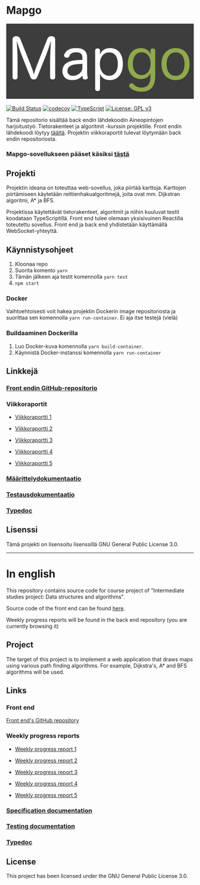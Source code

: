 # Mapgo

![Mapgo logo](doc/mapgo_logo.png)


[![Build Status](https://travis-ci.org/alehuo/mapgo-backend.svg?branch=master)](https://travis-ci.org/alehuo/mapgo-backend)
[![codecov](https://codecov.io/gh/alehuo/mapgo-backend/branch/master/graph/badge.svg)](https://codecov.io/gh/alehuo/mapgo-backend)
[![TypeScript](https://badges.frapsoft.com/typescript/code/typescript.svg?v=101)](https://github.com/ellerbrock/typescript-badges/)
[![License: GPL v3](https://img.shields.io/badge/License-GPL%20v3-blue.svg)](https://www.gnu.org/licenses/gpl-3.0)

Tämä repositorio sisältää back endin lähdekoodin Aineopintojen harjoitustyö: Tietorakenteet ja algoritmit -kurssin projektille. Front endin lähdekoodi löytyy [täältä](https://github.com/alehuo/mapgo-frontend). 
Projektin viikkoraportit tulevat löytymään back endin repositoriosta.

### Mapgo-sovellukseen pääset käsiksi [tästä](http://mapgo-front.herokuapp.com/)

## Projekti

Projektin ideana on toteuttaa web-sovellus, joka piirtää karttoja. Karttojen piirtämiseen käytetään reittienhakualgoritmejä, joita ovat mm. Dijkstran algoritmi, A* ja BFS.

Projektissa käytettävät tietorakenteet, algoritmit ja niihin kuuluvat testit koodataan TypeScriptillä. Front end tulee olemaan yksisivuinen Reactilla toteutettu sovellus. Front end ja back end yhdistetään käyttämällä WebSocket-yhteyttä.

## Käynnistysohjeet

1. Kloonaa repo
2. Suorita komento ```yarn```
3. Tämän jälkeen aja testit komennolla ```yarn test```
4. ```npm start```

### Docker

Vaihtoehtoisesti voit hakea projektin Dockerin image repositoriosta ja suorittaa sen komennolla ```yarn run-container```. Ei aja itse testejä (vielä)

### Buildaaminen Dockerilla

1. Luo Docker-kuva komennolla ```yarn build-container```.
2. Käynnistä Docker-instanssi komennolla ```yarn run-container```

## Linkkejä

### [Front endin GitHub-repositorio](https://github.com/alehuo/mapgo-frontend)

### Viikkoraportit

- [Viikkoraportti 1](https://github.com/alehuo/mapgo-backend/blob/master/doc/Viikkoraportti1.md)

- [Viikkoraportti 2](https://github.com/alehuo/mapgo-backend/blob/master/doc/Viikkoraportti2.md)

- [Viikkoraportti 3](https://github.com/alehuo/mapgo-backend/blob/master/doc/Viikkoraportti3.md)

- [Viikkoraportti 4](https://github.com/alehuo/mapgo-backend/blob/master/doc/Viikkoraportti4.md)

- [Viikkoraportti 5](https://github.com/alehuo/mapgo-backend/blob/master/doc/Viikkoraportti5.md)

### [Määrittelydokumentaatio](https://github.com/alehuo/mapgo-backend/blob/master/doc/määrittelydokumentaatio.md)

### [Testausdokumentaatio](https://github.com/alehuo/mapgo-backend/blob/master/doc/testausdokumentaatio.md)

### [Typedoc](http://htmlpreview.github.io/?https://github.com/alehuo/mapgo-backend/blob/master/doc/typedoc/index.html)

## Lisenssi

Tämä projekti on lisensoitu lisenssillä GNU General Public License 3.0.

-------------------------------------------

# In english

This repository contains source code for course project of "Intermediate studies project: Data structures and algorithms".

Source code of the front end can be found [here](https://github.com/alehuo/mapgo-frontend). 

Weekly progress reports will be found in the back end repository (you are currently browsing it)

## Project

The target of this project is to implement a web application that draws maps using various path finding algorithms. For example, Dijkstra's, A* and BFS algorithms will be used.

## Links

### Front end

[Front end's GitHub repository](https://github.com/alehuo/mapgo-frontend)

### Weekly progress reports

- [Weekly progress report 1](https://github.com/alehuo/mapgo-backend/blob/master/doc/Viikkoraportti1.md)

- [Weekly progress report 2](https://github.com/alehuo/mapgo-backend/blob/master/doc/Viikkoraportti2.md)

- [Weekly progress report 3](https://github.com/alehuo/mapgo-backend/blob/master/doc/Viikkoraportti3.md)

- [Weekly progress report 4](https://github.com/alehuo/mapgo-backend/blob/master/doc/Viikkoraportti4.md)

- [Weekly progress report 5](https://github.com/alehuo/mapgo-backend/blob/master/doc/Viikkoraportti5.md)

### [Specification documentation](https://github.com/alehuo/mapgo-backend/blob/master/doc/määrittelydokumentaatio.md)

### [Testing documentation](https://github.com/alehuo/mapgo-backend/blob/master/doc/testausdokumentaatio.md)

### [Typedoc](http://htmlpreview.github.io/?https://github.com/alehuo/mapgo-backend/blob/master/doc/typedoc/index.html)

## License

This project has been licensed under the GNU General Public License 3.0.
